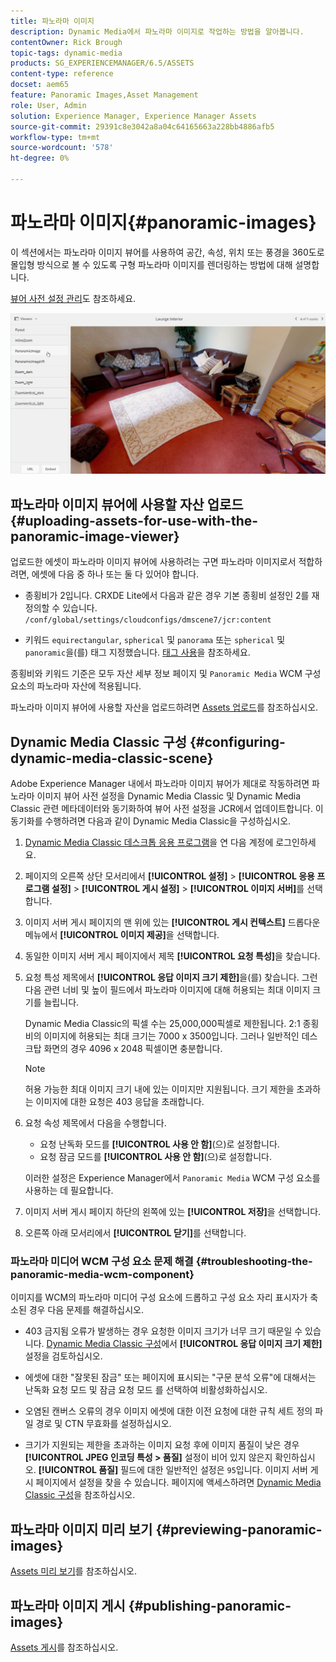 ```yaml
---
title: 파노라마 이미지
description: Dynamic Media에서 파노라마 이미지로 작업하는 방법을 알아봅니다.
contentOwner: Rick Brough
topic-tags: dynamic-media
products: SG_EXPERIENCEMANAGER/6.5/ASSETS
content-type: reference
docset: aem65
feature: Panoramic Images,Asset Management
role: User, Admin
solution: Experience Manager, Experience Manager Assets
source-git-commit: 29391c8e3042a8a04c64165663a228bb4886afb5
workflow-type: tm+mt
source-wordcount: '578'
ht-degree: 0%

---
```


# 파노라마 이미지{#panoramic-images}

이 섹션에서는 파노라마 이미지 뷰어를 사용하여 공간, 속성, 위치 또는 풍경을 360도로 몰입형 방식으로 볼 수 있도록 구형 파노라마 이미지를 렌더링하는 방법에 대해 설명합니다.

[뷰어 사전 설정 관리](/help/assets/managing-viewer-presets.md)도 참조하세요.

![panoramic-image2](assets/panoramic-image2.png)

## 파노라마 이미지 뷰어에 사용할 자산 업로드 {#uploading-assets-for-use-with-the-panoramic-image-viewer}

업로드한 에셋이 파노라마 이미지 뷰어에 사용하려는 구면 파노라마 이미지로서 적합하려면, 에셋에 다음 중 하나 또는 둘 다 있어야 합니다.

* 종횡비가 2입니다.
CRXDE Lite에서 다음과 같은 경우 기본 종횡비 설정인 2를 재정의할 수 있습니다.
  `/conf/global/settings/cloudconfigs/dmscene7/jcr:content`

* 키워드 `equirectangular`, `spherical` 및 `panorama` 또는 `spherical` 및 `panoramic`을(를) 태그 지정했습니다. [태그 사용](/help/sites-authoring/tags.md)을 참조하세요.

종횡비와 키워드 기준은 모두 자산 세부 정보 페이지 및 `Panoramic Media` WCM 구성 요소의 파노라마 자산에 적용됩니다.

파노라마 이미지 뷰어에 사용할 자산을 업로드하려면 [Assets 업로드](/help/assets/manage-assets.md#uploading-assets)를 참조하십시오.

## Dynamic Media Classic 구성 {#configuring-dynamic-media-classic-scene}

Adobe Experience Manager 내에서 파노라마 이미지 뷰어가 제대로 작동하려면 파노라마 이미지 뷰어 사전 설정을 Dynamic Media Classic 및 Dynamic Media Classic 관련 메타데이터와 동기화하여 뷰어 사전 설정을 JCR에서 업데이트합니다. 이 동기화를 수행하려면 다음과 같이 Dynamic Media Classic을 구성하십시오.

1. [Dynamic Media Classic 데스크톱 응용 프로그램](https://experienceleague.adobe.com/docs/dynamic-media-classic/using/getting-started/signing-out.html#getting-started)을 연 다음 계정에 로그인하세요.

1. 페이지의 오른쪽 상단 모서리에서 **[!UICONTROL 설정]** > **[!UICONTROL 응용 프로그램 설정]** > **[!UICONTROL 게시 설정]** > **[!UICONTROL 이미지 서버]**&#x200B;를 선택합니다.
1. 이미지 서버 게시 페이지의 맨 위에 있는 **[!UICONTROL 게시 컨텍스트]** 드롭다운 메뉴에서 **[!UICONTROL 이미지 제공]**&#x200B;을 선택합니다.

1. 동일한 이미지 서버 게시 페이지에서 제목 **[!UICONTROL 요청 특성]**&#x200B;을 찾습니다.
1. 요청 특성 제목에서 **[!UICONTROL 응답 이미지 크기 제한]**&#x200B;을(를) 찾습니다. 그런 다음 관련 너비 및 높이 필드에서 파노라마 이미지에 대해 허용되는 최대 이미지 크기를 늘립니다.

   Dynamic Media Classic의 픽셀 수는 25,000,000픽셀로 제한됩니다. 2:1 종횡비의 이미지에 허용되는 최대 크기는 7000 x 3500입니다. 그러나 일반적인 데스크탑 화면의 경우 4096 x 2048 픽셀이면 충분합니다.

   >[!NOTE]
   >
   >허용 가능한 최대 이미지 크기 내에 있는 이미지만 지원됩니다. 크기 제한을 초과하는 이미지에 대한 요청은 403 응답을 초래합니다.

1. 요청 속성 제목에서 다음을 수행합니다.

   * 요청 난독화 모드를 **[!UICONTROL 사용 안 함]**(으)로 설정합니다.
   * 요청 잠금 모드를 **[!UICONTROL 사용 안 함]**(으)로 설정합니다.

   이러한 설정은 Experience Manager에서 `Panoramic Media` WCM 구성 요소를 사용하는 데 필요합니다.

1. 이미지 서버 게시 페이지 하단의 왼쪽에 있는 **[!UICONTROL 저장]**&#x200B;을 선택합니다.

1. 오른쪽 아래 모서리에서 **[!UICONTROL 닫기]**&#x200B;를 선택합니다.

### 파노라마 미디어 WCM 구성 요소 문제 해결 {#troubleshooting-the-panoramic-media-wcm-component}

이미지를 WCM의 파노라마 미디어 구성 요소에 드롭하고 구성 요소 자리 표시자가 축소된 경우 다음 문제를 해결하십시오.

* 403 금지됨 오류가 발생하는 경우 요청한 이미지 크기가 너무 크기 때문일 수 있습니다. [Dynamic Media Classic 구성](/help/assets/panoramic-images.md#configuring-dynamic-media-classic-scene)에서 **[!UICONTROL 응답 이미지 크기 제한]** 설정을 검토하십시오.

* 에셋에 대한 &quot;잘못된 잠금&quot; 또는 페이지에 표시되는 &quot;구문 분석 오류&quot;에 대해서는 난독화 요청 모드 및 잠금 요청 모드 를 선택하여 비활성화하십시오.
* 오염된 캔버스 오류의 경우 이미지 에셋에 대한 이전 요청에 대한 규칙 세트 정의 파일 경로 및 CTN 무효화를 설정하십시오.
* 크기가 지원되는 제한을 초과하는 이미지 요청 후에 이미지 품질이 낮은 경우 **[!UICONTROL JPEG 인코딩 특성 > 품질]** 설정이 비어 있지 않은지 확인하십시오. **[!UICONTROL 품질]** 필드에 대한 일반적인 설정은 `95`입니다. 이미지 서버 게시 페이지에서 설정을 찾을 수 있습니다. 페이지에 액세스하려면 [Dynamic Media Classic 구성](/help/assets/panoramic-images.md#configuring-dynamic-media-classic-scene)을 참조하십시오.

## 파노라마 이미지 미리 보기 {#previewing-panoramic-images}

[Assets 미리 보기](/help/assets/previewing-assets.md)를 참조하십시오.

## 파노라마 이미지 게시 {#publishing-panoramic-images}

[Assets 게시](/help/assets/publishing-dynamicmedia-assets.md)를 참조하십시오.
